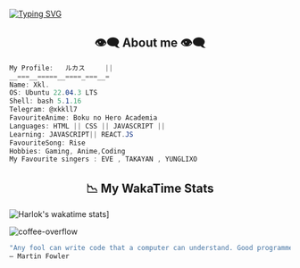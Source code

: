 
[![Typing SVG](https://readme-typing-svg.herokuapp.com?font=Fira+Code&pause=1000&color=FFFFFF&width=435&lines=YO%2C+IM+XKL)](https://git.io/typing-svg)



<h2 align="center"> 👁️‍🗨️ About me 👁️‍🗨️ </h2>

```csharp
My Profile:   ルカス     || 
__===__=====__====_===__=
Name: Xkl.
OS: Ubuntu 22.04.3 LTS
Shell: bash 5.1.16 
Telegram: @xkkll7
FavouriteAnime: Boku no Hero Academia 
Languages: HTML || CSS || JAVASCRIPT || 
Learning: JAVASCRIPT|| REACT.JS
FavouriteSong: Rise 
Hobbies: Gaming, Anime,Coding 
My Favourite singers : EVE , TAKAYAN , YUNGLIXO
```
<h2 align = "center"> 📉 My WakaTime Stats</h2>

  
![Harlok's wakatime stats](https://github-readme-stats.vercel.app/api/wakatime?username=LuckxSz)]





![coffee-overflow](https://github.com/LuckxSz/LuckxSz/assets/135531180/f70d42e3-83b9-423b-8694-051b172fb47c)



```zsh
"Any fool can write code that a computer can understand. Good programmers write code that humans can understand."
– Martin Fowler

```

